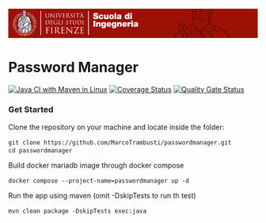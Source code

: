 ![img.png](img.png)

# Password Manager

[![Java CI with Maven in Linux](https://github.com/MarcoTrambusti/passwordmanager/actions/workflows/maven.yml/badge.svg)](https://github.com/MarcoTrambusti/passwordmanager/actions/workflows/maven.yml)
[![Coverage Status](https://coveralls.io/repos/github/MarcoTrambusti/passwordmanager/badge.svg?branch=main)](https://coveralls.io/github/MarcoTrambusti/passwordmanager?branch=main)
[![Quality Gate Status](https://sonarcloud.io/api/project_badges/measure?project=MarcoTrambusti_passwordmanager&metric=alert_status)](https://sonarcloud.io/summary/new_code?id=MarcoTrambusti_passwordmanager)

### Get Started
Clone the repository on your machine and locate inside the folder:

```
git clone https://github.com/MarcoTrambusti/passwordmanager.git 
cd passwordmanager
```
Build docker mariadb image through docker compose

```
docker compose --project-name=passwordmanager up -d
```

Run the app using maven (omit -DskipTests to run th test)

```
mvn clean package -DskipTests exec:java
```